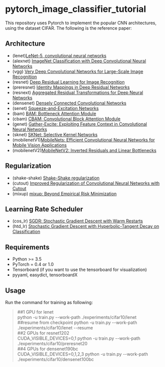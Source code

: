 # pytorch_image_classifier_tutorial
This repository uses Pytorch to implement the popular CNN architectures, using the dataset CIFAR. The following is the reference paper:

## Architecture
 * (lenet)[LeNet-5, convolutional neural networks](http://yann.lecun.com/exdb/lenet/)
 * (alexnet) [ImageNet Classification with Deep Convolutional Neural Networks](https://papers.nips.cc/paper/4824-imagenet-classification-with-deep-convolutional-neural-networks)
 * (vgg) [Very Deep Convolutional Networks for Large-Scale Image Recognition](https://arxiv.org/abs/1409.1556)
 * (resnet) [Deep Residual Learning for Image Recognition](https://arxiv.org/abs/1512.03385)
 * (preresnet) [Identity Mappings in Deep Residual Networks](https://arxiv.org/abs/1512.03385)
  * (resnext) [Aggregated Residual Transformations for Deep Neural Networks](https://arxiv.org/abs/1611.05431)
 * (densenet) [Densely Connected Convolutional Networks](https://arxiv.org/abs/1608.06993)
 * (senet) [Squeeze-and-Excitation Networks](https://arxiv.org/abs/1709.01507)
 * (bam) [BAM: Bottleneck Attention Module](https://arxiv.org/abs/1807.06514)
 * (cbam) [CBAM: Convolutional Block Attention Module](https://arxiv.org/abs/1807.06521)
 * (genet) [Gather-Excite: Exploiting Feature Context in Convolutional Neural Networks](https://arxiv.org/abs/1810.12348)
 * (sknet) [SKNet: Selective Kernel Networks](https://arxiv.org/abs/1903.06586)
 * (mobilenetV1)[MobileNets: Efficient Convolutional Neural Networks for Mobile Vision Applications](https://arxiv.org/abs/1704.04861?context=cs)
 * (mobilenetV2)[MobileNetV2: Inverted Residuals and Linear Bottlenecks](https://arxiv.org/abs/1801.04381)
 
 ## Regularization
 * (shake-shake) [Shake-Shake regularization](https://arxiv.org/abs/1705.07485)
 * (cutout) [Improved Regularization of Convolutional Neural Networks with Cutout](https://arxiv.org/abs/1708.04552)
 * (mixup) [mixup: Beyond Empirical Risk Minimization](https://arxiv.org/abs/1710.09412)

## Learning Rate Scheduler
* (cos_lr) [SGDR: Stochastic Gradient Descent with Warm Restarts](https://arxiv.org/abs/1608.03983)
* (htd_lr) [Stochastic Gradient Descent with Hyperbolic-Tangent Decay on Classification](https://arxiv.org/abs/1806.01593)

## Requirements
*  Python >= 3.5
* PyTorch = 0.4 or 1.0
* Tensorboard (if you want to use the tensorboard for visualization)
* pyyaml, easydict, tensorboardX

## Usage
  Run the command for training as following:
  >##1 GPU for lenet  
  python -u train.py --work-path ./experiments/cifar10/lenet  
  ##resume from checkpoint
  python -u train.py --work-path ./experiments/cifar10/lenet --resume  
  ##2 GPUs for resnet1202  
  CUDA_VISIBLE_DEVICES=0,1 python -u train.py --work-path ./experiments/cifar10/preresnet20  
  ##4 GPUs for densenet190bc  
  CUDA_VISIBLE_DEVICES=0,1,2,3 python -u train.py --work-path ./experiments/cifar10/densenet100bc


